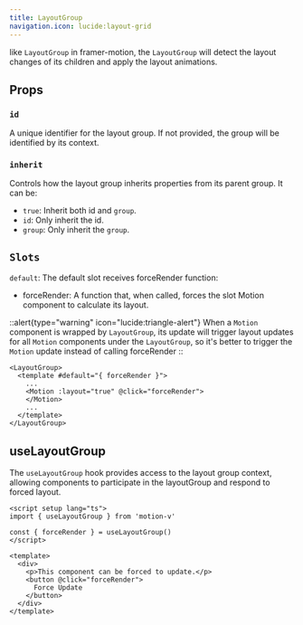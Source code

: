 ```yaml
---
title: LayoutGroup
navigation.icon: lucide:layout-grid
---
```


like `LayoutGroup` in framer-motion, the `LayoutGroup` will detect the layout changes of its children and apply the layout animations.

<ComponentPreview name="layout-group" />

## Props

### `id`

A unique identifier for the layout group. If not provided, the group will be identified by its context.

### `inherit`

Controls how the layout group inherits properties from its parent group. It can be:

- `true`: Inherit both id and `group`.
- `id`: Only inherit the id.
- `group`: Only inherit the `group`.

## `Slots`

`default`: The default slot receives forceRender function:

- forceRender: A function that, when called, forces the slot Motion component to calculate its layout.

::alert{type="warning" icon="lucide:triangle-alert"}
  When a `Motion` component is wrapped by `LayoutGroup`, its update will trigger layout updates for all `Motion` components under the `LayoutGroup`, so it's better to trigger the `Motion` update instead of calling forceRender
::

```vue
<LayoutGroup>
  <template #default="{ forceRender }">
    ...
    <Motion :layout="true" @click="forceRender">
    </Motion>
    ...
  </template>
</LayoutGroup>
```

## useLayoutGroup

The `useLayoutGroup` hook provides access to the layout group context, allowing components to participate in the layoutGroup and respond to forced layout.

```vue
<script setup lang="ts">
import { useLayoutGroup } from 'motion-v'

const { forceRender } = useLayoutGroup()
</script>

<template>
  <div>
    <p>This component can be forced to update.</p>
    <button @click="forceRender">
      Force Update
    </button>
  </div>
</template>
```
